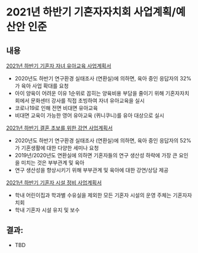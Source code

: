 2021년 하반기 기혼자자치회 사업계획/예산안 인준
===

## 내용
[2021년 하반기 기혼자 자녀 유아교육 사업계획서](2021년-하반기-기혼자-자녀-유아교육-사업계획서.md)
- 2020년도 하반기 연구환경 실태조사 (연환실)에 의하면, 육아 중인 응답자의 32%가 육아 사업 확대를 요청
- 아이 양육이 어려운 이유 1순위로 꼽히는 양육비용 부담을 줄이기 위해 기혼자자치회에서 문화센터 강사를 직접 초빙하여 자녀 유아교육을 실시
- 코로나19로 인해 전면 비대면 유아교육
- 비대면 교육이 가능한 영어 유아교육 (퀴니쿠니)를 유아 대상으로 실시

[2021년 하반기 결혼 초보를 위한 강연 사업계획서](2021년-하반기-결혼-초보를-위한-강연-사업계획서.md)
- 2020년도 하반기 연구환경 실태조사 (연환실)에 의하면, 육아 중인 응답자의 52%가 기혼생활에 대한 다양한 세미나 요청
- 2019년/2020년도 연환실에 의하면 기혼자들의 연구 생산성 하락에 가장 큰 요인을 미치는 것은 부부관계 및 육아
- 연구 생산성을 향상시키기 위해 부부관계 및 육아에 대한 강연/상담 제공

[2021년 하반기 기혼자 시설 정비 사업계획서](2021년-하반기-기혼자-시설-정비-사업계획서.md)
- 학내 어린이집과 학과별 수유실을 제외한 모든 기혼자 시설의 운영 주체는 기혼자자치회
- 학내 기혼자 시설 유지 및 보수

## 결과: 
- TBD

